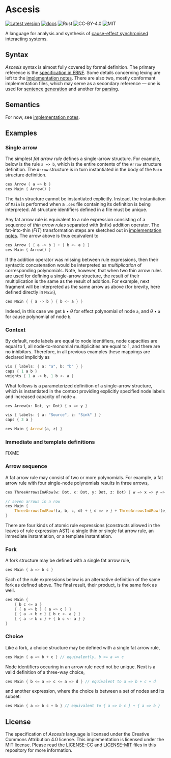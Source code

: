 Ascesis
=======
[![Latest version](https://img.shields.io/crates/v/ascesis.svg)](https://crates.io/crates/ascesis)
[![docs](https://docs.rs/ascesis/badge.svg)](https://docs.rs/ascesis)
![Rust](https://img.shields.io/badge/rust-nightly-brightgreen.svg)
![CC-BY-4.0](https://img.shields.io/badge/license-CC-blue.svg)
![MIT](https://img.shields.io/badge/license-MIT-blue.svg)

A language for analysis and synthesis of [cause-effect
synchronised](https://link.springer.com/book/10.1007/978-3-030-20461-7)
interacting systems.

## Syntax

_Ascesis_ syntax is almost fully covered by formal definition.  The
primary reference is the [specification in
EBNF](spec/ascesis-syntax.ebnf).  Some details concerning lexing are
left to the [implementation notes](spec/lexer-implementation.md).
There are also two, mostly conformant implementation files, which may
serve as a secondary reference &mdash; one is used for [sentence
generation](src/ascesis_grammar.bnf) and another for
[parsing](src/ascesis_parser.lalrpop).

## Semantics

For now, see [implementation notes](spec/parser-implementation.md).

## Examples

### Single arrow

The simplest _fat arrow rule_ defines a single-arrow structure.  For
example, below is the rule `a => b`, which is the entire contents of
the `Arrow` structure definition.  The `Arrow` structure is in turn
instantiated in the body of the `Main` structure definition.

```rust
ces Arrow { a => b }
ces Main { Arrow() }
```

The `Main` structure cannot be instantiated explicitly.  Instead, the
instantiation of `Main` is performed when a `.ces` file containing its
definition is being interpreted.  All structure identifiers defined in
a file must be unique.

Any fat arrow rule is equivalent to a rule expression consisting of a
sequence of _thin arrow rules_ separated with (infix) addition
operator.  The fat-into-thin (_FIT_) transformation steps are sketched
out in [implementation
notes](spec/parser-implementation.md#fat-arrow-rules).  The arrow
above is thus equivalent to

```rust
ces Arrow { { a -> b } + { b <- a } }
ces Main { Arrow() }
```

If the addition operator was missing between rule expressions, then
their syntactic concatenation would be interpreted as _multiplication_
of corresponding polynomials.  Note, however, that when two thin arrow
rules are used for defining a single-arrow structure, the result of
their multiplication is the same as the result of addition.  For
example, next fragment will be interpreted as the same arrow as above
(for brevity, here defined directly in `Main`),

```rust
ces Main { { a -> b } { b <- a } }
```

Indeed, in this case we get `b` &bullet; _&theta;_ for effect
polynomial of node `a`, and _&theta;_ &bullet; `a` for cause
polynomial of node `b`.

### Context

By default, node labels are equal to node identifiers, node capacities
are equal to 1, all node-to-monomial multiplicities are equal to 1,
and there are no inhibitors.  Therefore, in all previous examples
these mappings are declared implicitly as

```rust
vis { labels: { a: "a", b: "b" } }
caps { 1 a b }
weights { 1 a -> b, 1 b <- a }
```

What follows is a parameterized definition of a single-arrow
structure, which is instantiated in the context providing explicitly
specified node labels and increased capacity of node `a`.

```rust
ces Arrow(x: Dot, y: Dot) { x => y }

vis { labels: { a: "Source", z: "Sink" } }
caps { 3 a }

ces Main { Arrow!(a, z) }
```

### Immediate and template definitions

FIXME

### Arrow sequence

A fat arrow rule may consist of two or more polynomials.  For example,
a fat arrow rule with four single-node polynomials results in three
arrows,

```rust
ces ThreeArrowsInARow(w: Dot, x: Dot, y: Dot, z: Dot) { w => x => y => z }

// seven arrows in a row
ces Main {
    ThreeArrowsInARow!(a, b, c, d) + { d => e } + ThreeArrowsInARow!(e, f, g, h)
}
```

There are four kinds of atomic rule expressions (constructs allowed in
the leaves of rule expression AST): a single thin or single fat arrow
rule, an immediate instantiation, or a template instantiation.

### Fork

A fork structure may be defined with a single fat arrow rule,

```rust
ces Main { a => b c }
```

Each of the rule expressions below is an alternative definition of the
same fork as defined above.  The final result, their product, is the
same fork as well.

```rust
ces Main {
    { b c <= a }
    { { a => b } { a => c } }
    { { a -> b c } { b c <- a } }
    { { a -> b c } + { b c <- a } }
}
```

### Choice

Like a fork, a choice structure may be defined with a single fat arrow
rule,

```rust
ces Main { a => b + c } // equivalently, b <= a => c
```

Node identifiers occuring in an arrow rule need not be unique.  Next
is a valid definition of a three-way choice,

```rust
ces Main { b <= a => c <= a => d } // equivalent to a => b + c + d
```

and another expression, where the choice is between a set of nodes and
its subset:

```rust
ces Main { a => b c + b } // equivalent to { a => b c } + { a => b }
```

## License

The specification of _Ascesis_ language is licensed under the Creative
Commons Attribution 4.0 license.  This implementation is licensed
under the MIT license.  Please read the [LICENSE-CC](LICENSE-CC) and
[LICENSE-MIT](LICENSE-MIT) files in this repository for more
information.
